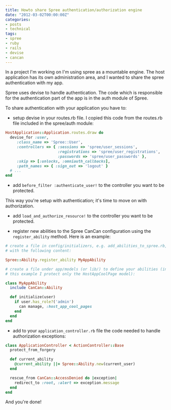 ```yaml
---
title: Howto share Spree authentication/authorization engine
date: "2012-03-02T00:00:00Z"
categories:
- posts
- technical
tags:
- spree
- ruby
- rails
- devise
- cancan
---
```


In a project I'm working on I'm using spree as a mountable engine. The host application has its own administration area, and I wanted to share the spree authentication with my app.

Spree uses devise to handle authentication. The code which is responsible for the authentication part of the app is in the auth module of Spree.

To share authentication with your application you have to:

* setup devise in your routes.rb file. I copied this code from the routes.rb file included in the spree/auth module:

```ruby
HostApplication::Application.routes.draw do
  devise_for :user,
     :class_name => 'Spree::User',
     :controllers => { :sessions => 'spree/user_sessions',
                       :registrations => 'spree/user_registrations',
                       :passwords => 'spree/user_passwords' },
     :skip => [:unlocks, :omniauth_callbacks],
     :path_names => { :sign_out => 'logout' }
  # ...
end
```

* add `before_filter :authenticate_user!` to the controller you want to be protected.

This way you're setup with authentication; it's time to move on with authorization.

* add `load_and_authorize_resource!` to the controller you want to be protected.

* register new abilities to the Spree CanCan configuration using the `register_ability` method. Here is an example:

```ruby
# create a file in config/initializers, e.g. add_abilities_to_spree.rb,
# with the following content:

Spree::Ability.register_ability MyAppAbility

# create a file under app/models (or lib/) to define your abilities (in
# this example I protect only the HostAppCoolPage model):

class MyAppAbility
  include CanCan::Ability

  def initialize(user)
    if user.has_role?('admin')
      can manage, :host_app_cool_pages
    end
  end
end
```

* add to your `application_controller.rb` file the code needed to handle authorization exceptions:

```ruby
class ApplicationController < ActionController::Base
  protect_from_forgery

  def current_ability
    @current_ability ||= Spree::Ability.new(current_user)
  end

  rescue_from CanCan::AccessDenied do |exception|
    redirect_to :root, :alert => exception.message
  end
end
```

And you're done!
